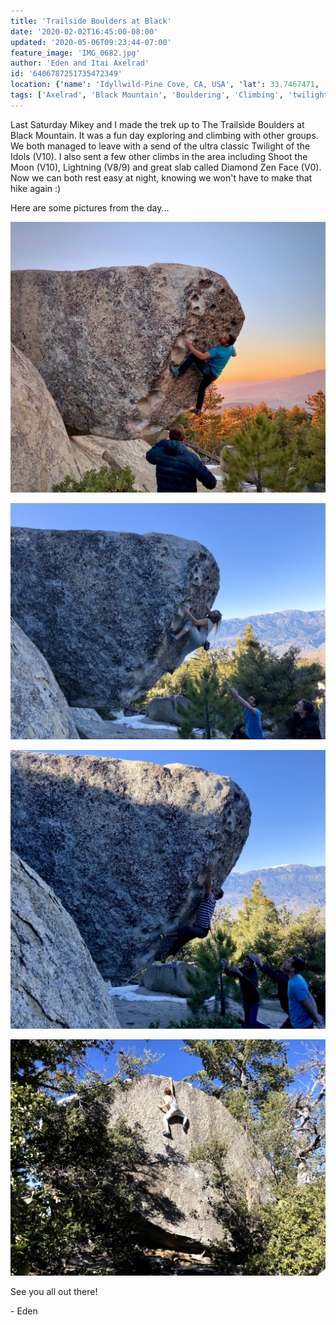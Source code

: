 ```yaml
---
title: 'Trailside Boulders at Black'
date: '2020-02-02T16:45:00-08:00'
updated: '2020-05-06T09:23:44-07:00'
feature_image: 'IMG_0682.jpg'
author: 'Eden and Itai Axelrad'
id: '6406787251735472349'
location: {'name': 'Idyllwild-Pine Cove, CA, USA', 'lat': 33.7467471, 'lng': -116.71525559999998, 'span': '0.211258,0.322723'}
tags: ['Axelrad', 'Black Mountain', 'Bouldering', 'Climbing', 'twilight of the idols']
---
```

Last Saturday Mikey and I made the trek up to The Trailside Boulders at Black Mountain. It was a fun day exploring and climbing with other groups. We both managed to leave with a send of the ultra classic Twilight of the Idols (V10). I also sent a few other climbs in the area including Shoot the Moon (V10), Lightning (V8/9) and great slab called Diamond Zen Face (V0). Now we can both rest easy at night, knowing we won't have to make that hike again :)

Here are some pictures from the day...

![image alt](/images/IMG_0682.jpg)

![image alt](/images/IMG_0662.jpg)

![image alt](/images/IMG_0646.jpg)

![image alt](/images/IMG_0629.jpg)

See you all out there!

\- Eden

